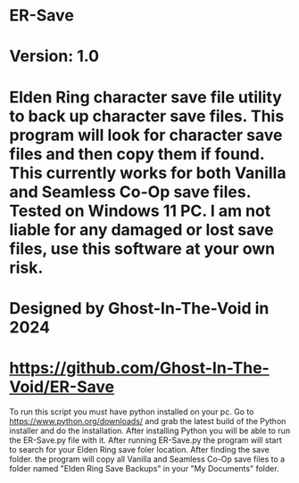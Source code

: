 # ER-Save
# Version: 1.0
# Elden Ring character save file utility to back up character save files. This program will look for character save files and then copy them if found. This currently works for both Vanilla and Seamless Co-Op save files. Tested on Windows 11 PC. I am not liable for any damaged or lost save files, use this software at your own risk.
# Designed by Ghost-In-The-Void in 2024
# https://github.com/Ghost-In-The-Void/ER-Save
To run this script you must have python installed on your pc. Go to https://www.python.org/downloads/ and grab the latest build of the Python installer and do the installation. After installing Python you will be able to run the ER-Save.py file with it. After running ER-Save.py the program will start to search for your Elden Ring save foler location. After finding the save folder. the program will copy all Vanilla and Seamless Co-Op save files to a folder named "Elden Ring Save Backups" in your "My Documents" folder.
